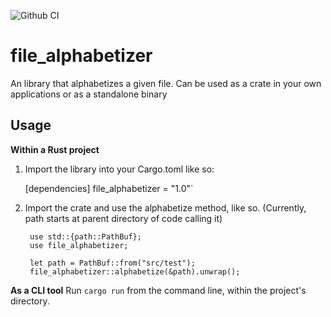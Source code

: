 ![Github CI](https://github.com/lasagnamassage/file_alphabetizer/actions/workflows/rust.yml/badge.svg)

# file_alphabetizer
An library that alphabetizes a given file. Can be used as a crate in your own applications or as a standalone binary

## Usage

**Within a Rust project**
1. Import the library into your Cargo.toml like so:

    [dependencies] 
        file_alphabetizer = "1.0"`

2. Import the crate and use the alphabetize method, like so.
    (Currently, path starts at parent directory of code calling it)

        use std::{path::PathBuf};
        use file_alphabetizer;

        let path = PathBuf::from("src/test");
        file_alphabetizer::alphabetize(&path).unwrap();


**As a CLI tool**
Run `cargo run` from the command line, within the project's directory.
